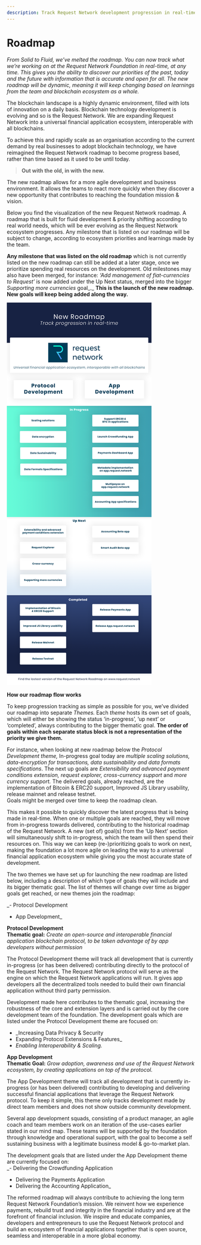 ```yaml
---
description: Track Request Network development progression in real-time
---
```


# Roadmap

_From Solid to Fluid, we’ve melted the roadmap. You can now track what we’re working on at the Request Network Foundation in real-time, at any time. This gives you the ability to discover our priorities of the past, today and the future with information that is accurate and open for all. The new roadmap will be dynamic, meaning it will keep changing based on learnings from the team and blockchain ecosystem as a whole._ 

The blockchain landscape is a highly dynamic environment, filled with lots of innovation on a daily basis. Blockchain technology development is evolving and so is the Request Network. We are expanding Request Network into a universal financial application ecosystem, interoperable with all blockchains.

To achieve this and rapidly scale as an organisation according to the current demand by real businesses to adopt blockchain technology, we have reimagined the Request Network roadmap to become progress based, rather than time based as it used to be until today. 

> **Out with the old, in with the new.**

The new roadmap allows for a more agile development and business environment. It allows the teams to react more quickly when they discover a new opportunity that contributes to reaching the foundation mission & vision.

Below you find the visualization of the new Request Network roadmap. A roadmap that is built for fluid development & priority shifting according to real world needs, which will be ever evolving as the Request Network ecosystem progresses. Any milestone that is listed on our roadmap will be subject to change, according to ecosystem priorities and learnings made by the team.

**Any milestone that was listed on the old roadmap** which is not currently listed on the new roadmap can still be added at a later stage, once we prioritize spending real resources on the development. Old milestones may also have been merged, for instance: _‘Add management of fiat-currencies to Request’_ is now added under the Up Next status, merged into the bigger _Supporting more currencies_ goal_._ **This is the launch of the new roadmap. New goals will keep being added along the way.** 

![Click to zoom in](.gitbook/assets/roadmap_master_file%20%281%29.png)

**How our roadmap flow works**

To keep progression tracking as simple as possible for you, we’ve divided our roadmap into separate _Themes._ Each _theme_ hosts its own set of goals, which will either be showing the status ‘in-progress’, ‘up next’ or ‘completed’, always contributing to the bigger thematic goal. **The order of goals within each separate status block is not a representation of the priority we give them.** 

For instance, when looking at new roadmap below the _Protocol Development theme,_ In-progress goal today are _multiple scaling solutions, data-encryption for transactions, data sustainability and data formats specifications_. The next up goals are _Extensibility and advanced payment conditions extension, request explorer, cross-currency support_ and _more currency support._ The delivered goals, already reached, are the implementation of Bitcoin & ERC20 support, Improved JS Library usability, release mainnet and release testnet.   
Goals might be merged over time to keep the roadmap clean.

This makes it possible to quickly discover the latest progress that is being made in real-time. When one or multiple goals are reached, they will move from in-progress towards delivered, contributing to the historical roadmap of the Request Network. A new \(set of\) goal\(s\) from the ‘Up Next’ section will simultaneously shift to in-progress, which the team will then spend their resources on. This way we can keep \(re-\)prioritizing goals to work on next, making the foundation a lot more agile on leading the way to a universal financial application ecosystem while giving you the most accurate state of development.

The two themes we have set up for launching the new roadmap are listed below, including a description of which type of goals they will include and its bigger thematic goal. The list of themes will change over time as bigger goals get reached, or new themes join the roadmap:

_- Protocol Development  
- App Development_

**Protocol Development  
Thematic goal:** _Create an open-source and interoperable financial application blockchain protocol, to be taken advantage of by app developers without permission_

The Protocol Development theme will track all development that is currently in-progress \(or has been delivered\) contributing directly to the protocol of the Request Network. The Request Network protocol will serve as the engine on which the Request Network applications will run. It gives app developers all the decentralized tools needed to build their own financial application without third party permission.  
   
Development made here contributes to the thematic goal, increasing the robustness of the core and extension layers and is carried out by the core development team of the foundation. The development goals which are listed under the Protocol Development theme are focused on:  
- _Increasing Data Privacy & Security  
- Expanding Protocol Extensions & Features_  
- _Enabling_ _Interoperability & Scaling._

**App Development  
Thematic Goal:** _Grow adoption, awareness and use of the Request Network ecosystem, by creating applications on top of the protocol._

The App Development theme will track all development that is currently in-progress \(or has been delivered\) contributing to developing and delivering successful financial applications that leverage the Request Network protocol. To keep it simple, this theme only tracks development made by direct team members and does not show outside community development.

Several app development squads, consisting of a product manager, an agile coach and team members work on an iteration of the use-cases earlier stated in our mind map. These teams will be supported by the foundation through knowledge and operational support, with the goal to become a self sustaining business with a legitimate business model & go-to-market plan. 

The development goals that are listed under the App Development theme are currently focused on:  
_- Delivering the Crowdfunding Application  
- Delivering the Payments Application  
- Delivering the Accounting Application_

The reformed roadmap will always contribute to achieving the long term Request Network Foundation’s mission. We reinvent how we experience payments, rebuild trust and integrity in the financial industry and are at the forefront of financial inclusion. We inspire and educate companies, developers and entrepreneurs to use the Request Network protocol and build an ecosystem of financial applications together that is open source, seamless and interoperable in a more global economy. 

